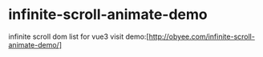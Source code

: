 # infinite-scroll-animate-demo
infinite scroll dom list for vue3
visit demo:[http://obyee.com/infinite-scroll-animate-demo/]
